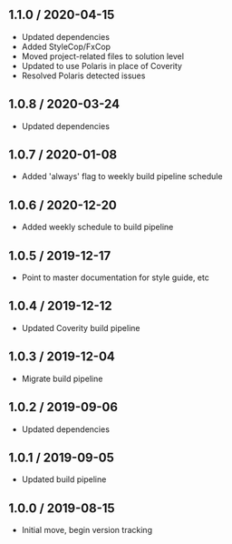 ## 1.1.0 / 2020-04-15

- Updated dependencies
- Added StyleCop/FxCop
- Moved project-related files to solution level
- Updated to use Polaris in place of Coverity
- Resolved Polaris detected issues

## 1.0.8 / 2020-03-24

- Updated dependencies

## 1.0.7 / 2020-01-08

- Added 'always' flag to weekly build pipeline schedule

## 1.0.6 / 2020-12-20

- Added weekly schedule to build pipeline

## 1.0.5 / 2019-12-17

- Point to master documentation for style guide, etc

## 1.0.4 / 2019-12-12

- Updated Coverity build pipeline

## 1.0.3 / 2019-12-04

- Migrate build pipeline

## 1.0.2 / 2019-09-06

- Updated dependencies

## 1.0.1 / 2019-09-05

- Updated build pipeline

## 1.0.0 / 2019-08-15

- Initial move, begin version tracking
